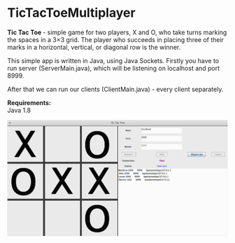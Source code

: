 # TicTacToeMultiplayer


<b>Tic Tac Toe </b> - simple game for two players, X and O, who take turns marking the spaces in a 3×3 grid. The player who succeeds in placing three of their marks in a horizontal, vertical, or diagonal row is the winner.

This simple app is written in Java, using Java Sockets. Firstly you have to run server (ServerMain.java), which will be listening on localhost and port 8999.

After that we can run our clients (ClientMain.java) - every client separately. 


<b>Requirements:</b>
</br>
Java 1.8


![alt text](https://raw.githubusercontent.com/mdzierzecki/TicTacToeMultiplayer/master/src/files/demo.png)
